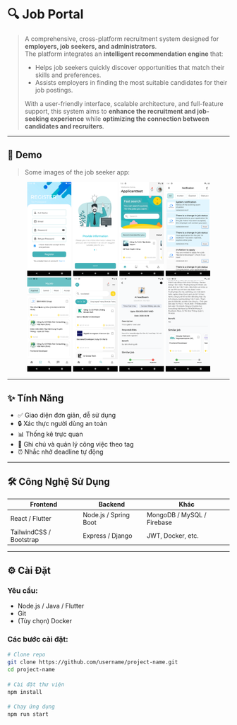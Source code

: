 # 🔍 Job Portal
  
> A comprehensive, cross-platform recruitment system designed for **employers, job seekers, and administrators**.  
> The platform integrates an **intelligent recommendation engine** that:
> - Helps job seekers quickly discover opportunities that match their skills and preferences.
> - Assists employers in finding the most suitable candidates for their job postings.  
>  
> With a user-friendly interface, scalable architecture, and full-feature support, this system aims to **enhance the recruitment and job-seeking experience** while **optimizing the connection between candidates and recruiters**.

---

## 📸 Demo

<!-- Thay thế bằng hình ảnh hoặc video -->
> Some images of the job seeker app:
<p align="center">
  <img src="./assets/login.png" alt="Register" width="20%" />
  <img src="./assets/formProviderInfo.png" alt="Info" width="20%" />
  <img src="./assets/home.png" alt="Home" width="20%" />
   <img src="./assets/notification.png" alt="Home" width="20%" />
   <img src="./assets/myjob.png" alt="Home" width="20%" />
   <img src="./assets/searchjo.png" alt="Home" width="20%" />
   <img src="./assets/jobDetail.png" alt="Home" width="20%" />
   <img src="./assets/similerJob.png" alt="Home" width="20%" />
</p>



---

## ✨ Tính Năng

- ✅ Giao diện đơn giản, dễ sử dụng
- 🔒 Xác thực người dùng an toàn
- 📊 Thống kê trực quan
- 📝 Ghi chú và quản lý công việc theo tag
- ⏰ Nhắc nhở deadline tự động

---

## 🛠️ Công Nghệ Sử Dụng

| Frontend      | Backend       | Khác                  |
|---------------|---------------|------------------------|
| React / Flutter | Node.js / Spring Boot | MongoDB / MySQL / Firebase |
| TailwindCSS / Bootstrap | Express / Django | JWT, Docker, etc. |

---

## ⚙️ Cài Đặt

### Yêu cầu:
- Node.js / Java / Flutter
- Git
- (Tùy chọn) Docker

### Các bước cài đặt:

```bash
# Clone repo
git clone https://github.com/username/project-name.git
cd project-name

# Cài đặt thư viện
npm install

# Chạy ứng dụng
npm run start

